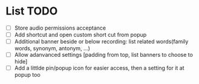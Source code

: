 # List TODO
- [ ] Store audio permissions acceptance
- [ ] Add shortcut and open custom short cut from popup
- [ ] Additional banner beside or below recording: list related words(family words, synonym, antonym, ...)
- [ ] Allow adanvanced settings [padding from top, list banners to choose to hide]
- [ ] Add a littlde pin/popup icon for easier access, then a setting for it at popup too
